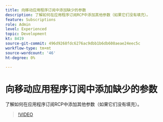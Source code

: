 ```yaml
---
title: 向移动应用程序订阅中添加缺少的参数
description: 了解如何在应用程序订阅RCP中添加其他参数（如果它们没有填充）。
feature: Subscriptions
role: Admin
level: Experienced
topic: Development
kt: 8419
source-git-commit: 496d9268fdc6276ac9dbb1b6db608aeae24eec5c
workflow-type: tm+mt
source-wordcount: '46'
ht-degree: 0%

---
```



# 向移动应用程序订阅中添加缺少的参数

了解如何在应用程序订阅RCP中添加其他参数（如果它们没有填充）。

>[!VIDEO](https://video.tv.adobe.com/v/335950?quality=12)
